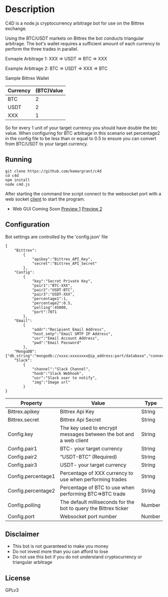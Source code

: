 # Description

C4D is a node.js cryptocurrency arbitrage bot for use on the Bittrex exchange.

Using the BTC/USDT markets on Bittrex the bot conducts triangular arbitrage. The bot's wallet requires a sufficient amount of each currency to perform the three trades in parallel.

Exmaple Arbitrage 1:
XXX => USDT => BTC => XXX

Example Arbitrage 2:
BTC => USDT => XXX => BTC

Sample Bittrex Wallet 

| Currency| (BTC)Value 
| ------ | ------ |
|BTC| 2
|USDT| 2
|XXX| 1

So for every 1 unit of your target currency you should have double the btc value. When configuring for BTC arbitrage in this scenario set percentage2 in the config file to be less than or equal to 0.5
to ensure you can convert from BTC/USDT to your target currency.
 
## Running
```
git clone https://github.com/kemargrant/c4d
cd c4d
npm install
node c4d.js
```
After starting the command line script connect to the websocket port with a web socket [client](https://chrome.google.com/webstore/detail/simple-websocket-client/pfdhoblngboilpfeibdedpjgfnlcodoo) to start the program.
* Web GUI Coming  Soon
[Preview 1](https://i.imgur.com/g8RofSN.jpg) [Preview 2](https://i.imgur.com/2nxkbQE.jpg)

## Configuration
Bot settings are controlled by the 'config.json' file


```
{
	"Bittrex":
		{
			"apikey":"Bittrex_API_Key",
			"secret":"Bittrex_API_Secret"
		},
	"Config":
		{
			"key":"Secret Private Key",	
			"pair1":"BTC-XXX",
			"pair2":"USDT-BTC",
			"pair3":"USDT-XXX",		
			"percentage1":1,
			"percentage2":0.5,					
			"polling":45000,
			"port":7071
		},
	"Email":
		{
			"addr":"Recipient Email Address",
			"host_smtp":"Email SMTP IP Address",
			"usr":"Email Account Address",
			"pwd":"Email Password"			
		},
	"MongoDB":{"db_string":"mongodb://xxxx:xxxxxxxx@ip_address:port/database","connect":false},	
	"Slack":
		{
			"channel":"Slack Channel",
			"hook":"Slack Webhook",
			"usr":"Slack user to notify",
			"img":"Image url"
		}
}
```


| Property | Value | Type
| ------ | ------ | ------ |
| Bittrex.apikey | Bittrex Api Key | String
| Bittrex.secret | Bittrex Api Secret | String
| Config.key | The key used to encrypt messages between the bot and a web client | String
| Config.pair1 |BTC- your target currency | String
| Config.pair2 |“USDT-BTC” (Required) | String
| Config.pair3 |  USDT-  your target currency| String
| Config.percentage1 | Percentage of XXX currency to use when performing trades | String
| Config.percentage2 | Percentage of BTC to use when performing BTC=>BTC trade | String
| Config.polling | The default milliseconds for the bot to query the Bittrex ticker | Number
| Config.port |Websocket port number | Number

## Disclaimer

- This bot is not guaranteed to make you money
- Do not invest more than you can afford to lose
- Do not use this bot if you do not understand cryptocurrency or triangular arbitrage


License
----

GPLv3
